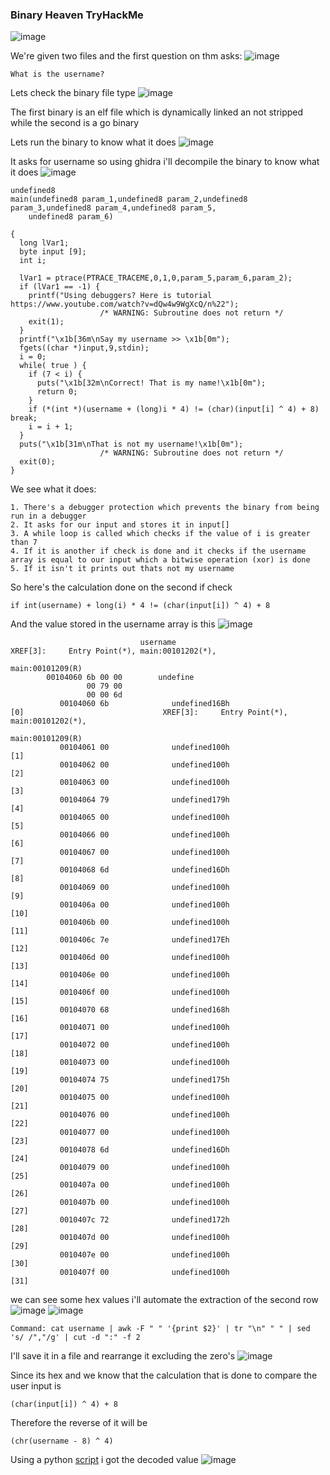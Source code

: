 <h3> Binary Heaven TryHackMe </h3>

![image](https://user-images.githubusercontent.com/113513376/222932877-e3270a1d-320f-4b3f-a947-4c7950798509.png)

We're given two files and the first question on thm asks:
![image](https://user-images.githubusercontent.com/113513376/222932929-37cb754e-16b5-4fd3-a03f-94bb2c6c6ec5.png)

```
What is the username?
```

Lets check the binary file type 
![image](https://user-images.githubusercontent.com/113513376/222932941-9c3602d8-5fab-4495-8b91-eb1b52a7ae03.png)

The first binary is an elf file which is dynamically linked an not stripped while the second is a go binary

Lets run the binary to know what it does
![image](https://user-images.githubusercontent.com/113513376/222932976-3e53edf6-575f-4b04-aaec-b1fc26578c81.png)

It asks for username so using ghidra i'll decompile the binary to know what it does
![image](https://user-images.githubusercontent.com/113513376/222933006-bdfd37b5-0cfa-4114-bf13-1e06b5ef6a2b.png)

```
undefined8
main(undefined8 param_1,undefined8 param_2,undefined8 param_3,undefined8 param_4,undefined8 param_5,
    undefined8 param_6)

{
  long lVar1;
  byte input [9];
  int i;
  
  lVar1 = ptrace(PTRACE_TRACEME,0,1,0,param_5,param_6,param_2);
  if (lVar1 == -1) {
    printf("Using debuggers? Here is tutorial https://www.youtube.com/watch?v=dQw4w9WgXcQ/n%22");
                    /* WARNING: Subroutine does not return */
    exit(1);
  }
  printf("\x1b[36m\nSay my username >> \x1b[0m");
  fgets((char *)input,9,stdin);
  i = 0;
  while( true ) {
    if (7 < i) {
      puts("\x1b[32m\nCorrect! That is my name!\x1b[0m");
      return 0;
    }
    if (*(int *)(username + (long)i * 4) != (char)(input[i] ^ 4) + 8) break;
    i = i + 1;
  }
  puts("\x1b[31m\nThat is not my username!\x1b[0m");
                    /* WARNING: Subroutine does not return */
  exit(0);
}
```

We see what it does:

```
1. There's a debugger protection which prevents the binary from being run in a debugger
2. It asks for our input and stores it in input[]
3. A while loop is called which checks if the value of i is greater than 7 
4. If it is another if check is done and it checks if the username array is equal to our input which a bitwise operation (xor) is done 
5. If it isn't it prints out thats not my username
```

So here's the calculation done on the second if check

```
if int(username) + long(i) * 4 != (char(input[i]) ^ 4) + 8
```

And the value stored in the username array is this 
![image](https://user-images.githubusercontent.com/113513376/222933269-b0125387-2e7d-49bc-bc01-96b84f070eff.png)

```
                             username                                        XREF[3]:     Entry Point(*), main:00101202(*), 
                                                                                          main:00101209(R)  
        00104060 6b 00 00        undefine
                 00 79 00 
                 00 00 6d 
           00104060 6b              undefined16Bh                     [0]                               XREF[3]:     Entry Point(*), main:00101202(*), 
                                                                                                                     main:00101209(R)  
           00104061 00              undefined100h                     [1]
           00104062 00              undefined100h                     [2]
           00104063 00              undefined100h                     [3]
           00104064 79              undefined179h                     [4]
           00104065 00              undefined100h                     [5]
           00104066 00              undefined100h                     [6]
           00104067 00              undefined100h                     [7]
           00104068 6d              undefined16Dh                     [8]
           00104069 00              undefined100h                     [9]
           0010406a 00              undefined100h                     [10]
           0010406b 00              undefined100h                     [11]
           0010406c 7e              undefined17Eh                     [12]
           0010406d 00              undefined100h                     [13]
           0010406e 00              undefined100h                     [14]
           0010406f 00              undefined100h                     [15]
           00104070 68              undefined168h                     [16]
           00104071 00              undefined100h                     [17]
           00104072 00              undefined100h                     [18]
           00104073 00              undefined100h                     [19]
           00104074 75              undefined175h                     [20]
           00104075 00              undefined100h                     [21]
           00104076 00              undefined100h                     [22]
           00104077 00              undefined100h                     [23]
           00104078 6d              undefined16Dh                     [24]
           00104079 00              undefined100h                     [25]
           0010407a 00              undefined100h                     [26]
           0010407b 00              undefined100h                     [27]
           0010407c 72              undefined172h                     [28]
           0010407d 00              undefined100h                     [29]
           0010407e 00              undefined100h                     [30]
           0010407f 00              undefined100h                     [31]
```

we can see some hex values i'll automate the extraction of the second row
![image](https://user-images.githubusercontent.com/113513376/222933353-b64b38cb-89ac-4dd6-8428-ff99767db33d.png)
![image](https://user-images.githubusercontent.com/113513376/222933384-c98916da-8fe1-4e7b-9c78-cc47c4e7fd1f.png)

```
Command: cat username | awk -F " " '{print $2}' | tr "\n" " " | sed 's/ /","/g' | cut -d ":" -f 2
```

I'll save it in a file and rearrange it excluding the zero's
![image](https://user-images.githubusercontent.com/113513376/222933453-16615f26-63ea-4f61-850e-5e24e9c9178d.png)

Since its hex and we know that the calculation that is done to compare the user input is

```
(char(input[i]) ^ 4) + 8
```

Therefore the reverse of it will be

```
(chr(username - 8) ^ 4)
```

Using a python [script]() i got the decoded value
![image](https://user-images.githubusercontent.com/113513376/222933644-d7a7cff0-9d79-4812-a083-41212c9d4515.png)


